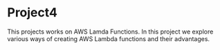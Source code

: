 # Project4
This projects works on AWS Lamda Functions. In this project we explore various ways of creating AWS Lambda functions and their advantages.

